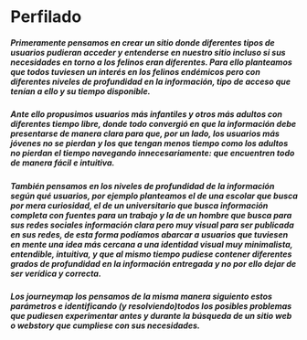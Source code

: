 # Perfilado

##### Primeramente pensamos en crear un sitio donde diferentes tipos de usuarios pudieran acceder y entenderse en nuestro sitio incluso si sus necesidades en torno a los felinos eran diferentes. Para ello planteamos que todos tuviesen un interés en los felinos endémicos pero con diferentes niveles de profundidad en la información, tipo de acceso que tenían a ello y su tiempo disponible.

##### Ante ello propusimos usuarios más infantiles y otros más adultos con diferentes tiempo libre, donde todo convergió en que la información debe presentarse de manera clara para que, por un lado, los usuarios más jóvenes no se pierdan y los que tengan menos tiempo como los adultos no pierdan el tiempo navegando innecesariamente: que encuentren todo de manera fácil e intuitiva. 

##### También pensamos en los niveles de profundidad de la información según qué usuarios, por ejemplo planteamos el de una escolar que busca por mera curiosidad, el de un universitario que busca información completa con fuentes para un trabajo y la de un hombre que busca para sus redes sociales información clara pero muy visual para ser publicada en sus redes, de esta forma podíamos abarcar a usuarios que tuviesen en mente una idea más cercana a una identidad visual muy minimalista, entendible, intuitiva, y que al mismo tiempo pudiese contener diferentes grados de profundidad en la información entregada y no por ello dejar de ser verídica y correcta. 

##### Los journeymap los pensamos de la misma manera siguiento estos parámetros e identificando (y resolviendo)todos los posibles problemas que pudiesen experimentar antes y durante la búsqueda de un sitio web o webstory que cumpliese con sus necesidades. 